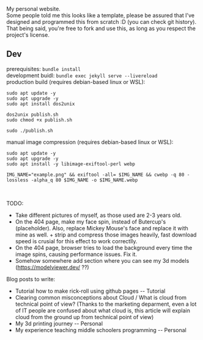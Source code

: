 My personal website. <br/>
Some people told me this looks like a template, please be assured that I've designed and programmed this from scratch :D (you can check git history). That being said, you're free to fork and use this, as long as you respect the project's license.

## Dev

prerequisites: `bundle install` <br/>
development buidl: `bundle exec jekyll serve --livereload` <br/>
production build (requires debian-based linux or WSL):

```
sudo apt update -y
sudo apt upgrade -y
sudo apt install dos2unix

dos2unix publish.sh
sudo chmod +x publish.sh

sudo ./publish.sh
```

manual image compression (requires debian-based linux or WSL):

```
sudo apt update -y
sudo apt upgrade -y
sudo apt install -y libimage-exiftool-perl webp

IMG_NAME="example.png" && exiftool -all= $IMG_NAME && cwebp -q 80 -lossless -alpha_q 80 $IMG_NAME -o $IMG_NAME.webp
```

<br/>

TODO:

- Take different pictures of myself, as those used are 2-3 years old.
- On the 404 page, make my face spin, instead of Butercup's (placeholder). Also, replace Mickey Mouse's face and replace it with mine as well. + strip and compress those images heavily, fast download speed is crusial for this effect to work correctlly.
- On the 404 page, browser tries to load the background every time the image spins, causing performance issues. Fix it.
- Somehow somewhere add section where you can see my 3d models (https://modelviewer.dev/ ??)

Blog posts to write:

- Tutorial how to make rick-roll using github pages -- Tutorial
- Clearing common misconceptions about Cloud / What is cloud from technical point of view? (Thanks to the marketing deparment, even a lot of IT people are confused about what cloud is, this article will explain cloud from the ground up from technical point of view)
- My 3d printing journey -- Personal
- My experience teaching middle schoolers programming -- Personal
